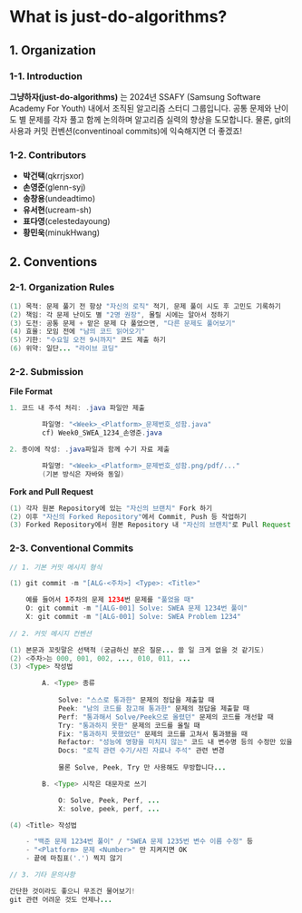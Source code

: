 # What is just-do-algorithms?

## 1. Organization

### 1-1. Introduction

**그냥하자(just-do-algorithms)** 는 2024년 SSAFY (Samsung Software Academy For Youth) 내에서 조직된 알고리즘 스터디 그룹입니다. 공통 문제와 난이도 별 문제를 각자 풀고 함께 논의하며 알고리즘 실력의 향상을 도모합니다. 물론, git의 사용과 커밋 컨벤션(conventinoal commits)에 익숙해지면 더 좋겠죠!

### 1-2. Contributors

- **박건택**(qkrrjsxor)
- **손영준**(glenn-syj)         
- **송창용**(undeadtimo)
- **유서현**(ucream-sh)
- **표다영**(celestedayoung)
- **황민욱**(minukHwang)

## 2. Conventions

### 2-1. Organization Rules

```java
(1) 목적: 문제 풀기 전 항상 "자신의 로직" 적기, 문제 풀이 시도 후 고민도 기록하기
(2) 책임: 각 문제 난이도 별 "2명 권장", 몰릴 시에는 알아서 정하기
(3) 도전: 공통 문제 + 맡은 문제 다 풀었으면, "다른 문제도 풀어보기"
(4) 효율: 모임 전에 "남의 코드 읽어오기"
(5) 기한: "수요일 오전 9시까지" 코드 제출 하기
(6) 위약: 일단... "라이브 코딩"
```

### 2-2. Submission

**File Format**

```java
1. 코드 내 주석 처리: .java 파일만 제출

		파일명: "<Week>_<Platform>_문제번호_성함.java"
		cf) Week0_SWEA_1234_손영준.java

2. 종이에 작성: .java파일과 함께 수기 자료 제출

		파일명: "<Week>_<Platform>_문제번호_성함.png/pdf/..."
		(기본 방식은 자바와 동일)
```


**Fork and Pull Request**

```java
(1) 각자 원본 Repository에 있는 "자신의 브랜치" Fork 하기
(2) 이후 "자신의 Forked Repository"에서 Commit, Push 등 작업하기
(3) Forked Repository에서 원본 Repository 내 "자신의 브랜치"로 Pull Request
```


### 2-3. Conventional Commits

```java
// 1. 기본 커밋 메시지 형식

(1) git commit -m "[ALG-<주차>] <Type>: <Title>"

    예를 들어서 1주차의 문제 1234번 문제를 "풀었을 때"
    O: git commit -m "[ALG-001] Solve: SWEA 문제 1234번 풀이"
    X: git commit -m "[ALG-001] Solve: SWEA Problem 1234"
		
// 2. 커밋 메시지 컨벤션

(1) 본문과 꼬릿말은 선택적 (궁금하신 분은 질문... 쓸 일 크게 없을 것 같기도)
(2) <주차>는 000, 001, 002, ..., 010, 011, ... 
(3) <Type> 작성법

        A. <Type> 종류
        
            Solve: "스스로 통과한" 문제의 정답을 제출할 때 
            Peek: "남의 코드를 참고해 통과한" 문제의 정답을 제출할 때
            Perf: "통과해서 Solve/Peek으로 올렸던" 문제의 코드를 개선할 때
            Try: "통과하지 못한" 문제의 코드를 올릴 때
            Fix: "통과하지 못했었던" 문제의 코드를 고쳐서 통과됐을 때
            Refactor: "성능에 영향을 미치지 않는" 코드 내 변수명 등의 수정만 있을 때
            Docs: "로직 관련 수기/사진 자료나 주석" 관련 변경
            
            물론 Solve, Peek, Try 만 사용해도 무방합니다...

        B. <Type> 시작은 대문자로 쓰기

            O: Solve, Peek, Perf, ...
            X: solve, peek, perf, ...

(4) <Title> 작성법

    - "백준 문제 1234번 풀이" / "SWEA 문제 1235번 변수 이름 수정" 등
    - "<Platform> 문제 <Number>" 만 지켜지면 OK
    - 끝에 마침표('.') 찍지 않기

// 3. 기타 문의사항

간단한 것이라도 좋으니 무조건 물어보기!
git 관련 어려운 것도 언제나...
```
